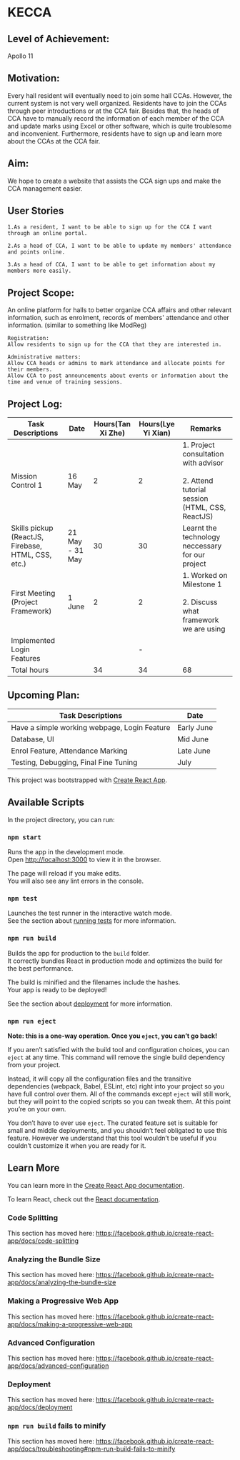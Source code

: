 # KECCA

## Level of Achievement: 
     
Apollo 11

## Motivation:
     
Every hall resident will eventually need to join some hall CCAs. However, the current system is not very well organized. Residents have to join the CCAs through peer introductions or at the CCA fair. Besides that, the heads of CCA have to manually record the information of each member of the CCA and update marks using Excel or other software, which is quite troublesome and inconvenient. Furthermore, residents have to sign up and learn more about the CCAs at the CCA fair.

## Aim:
     
We hope to create a website that assists the CCA sign ups and make the CCA management easier.

## User Stories
     
    1.As a resident, I want to be able to sign up for the CCA I want through an online portal.

    2.As a head of CCA, I want to be able to update my members' attendance and points online.
    
    3.As a head of CCA, I want to be able to get information about my members more easily.

## Project Scope:
An online platform for halls to better organize CCA affairs and other relevant information, such as enrolment, records of members' attendance and other information. (similar to something like ModReg)

    Registration:
    Allow residents to sign up for the CCA that they are interested in.

    Administrative matters:
    Allow CCA heads or admins to mark attendance and allocate points for their members.
    Allow CCA to post announcements about events or information about the time and venue of training sessions.

## Project Log:
     
| Task Descriptions | Date | Hours(Tan Xi Zhe) | Hours(Lye Yi Xian) | Remarks |
| ----------------- | ---- | ---------- | ----------- | ------- |
| Mission Control 1 | 16 May | 2 | 2 | 1. Project consultation with advisor<br/><br/>2. Attend tutorial session (HTML, CSS, ReactJS) |
| Skills pickup (ReactJS, Firebase, HTML, CSS, etc.) | 21 May - 31 May | 30 | 30 | Learnt the technology neccessary for our project |
| First Meeting (Project Framework) | 1 June | 2 | 2 | 1. Worked on Milestone 1<br/><br/>2. Discuss what framework we are using |
| Implemented Login Features |  |  | - |  |
| Total hours || 34 | 34 | 68 |

## Upcoming Plan:

| Task Descriptions | Date |
| --- | ---|
| Have a simple working webpage, Login Feature | Early June |
| Database, UI | Mid June |
| Enrol Feature, Attendance Marking | Late June |
| Testing, Debugging, Final Fine Tuning | July |

This project was bootstrapped with [Create React App](https://github.com/facebook/create-react-app).

## Available Scripts

In the project directory, you can run:

### `npm start`

Runs the app in the development mode.<br />
Open [http://localhost:3000](http://localhost:3000) to view it in the browser.

The page will reload if you make edits.<br />
You will also see any lint errors in the console.

### `npm test`

Launches the test runner in the interactive watch mode.<br />
See the section about [running tests](https://facebook.github.io/create-react-app/docs/running-tests) for more information.

### `npm run build`

Builds the app for production to the `build` folder.<br />
It correctly bundles React in production mode and optimizes the build for the best performance.

The build is minified and the filenames include the hashes.<br />
Your app is ready to be deployed!

See the section about [deployment](https://facebook.github.io/create-react-app/docs/deployment) for more information.

### `npm run eject`

**Note: this is a one-way operation. Once you `eject`, you can’t go back!**

If you aren’t satisfied with the build tool and configuration choices, you can `eject` at any time. This command will remove the single build dependency from your project.

Instead, it will copy all the configuration files and the transitive dependencies (webpack, Babel, ESLint, etc) right into your project so you have full control over them. All of the commands except `eject` will still work, but they will point to the copied scripts so you can tweak them. At this point you’re on your own.

You don’t have to ever use `eject`. The curated feature set is suitable for small and middle deployments, and you shouldn’t feel obligated to use this feature. However we understand that this tool wouldn’t be useful if you couldn’t customize it when you are ready for it.

## Learn More

You can learn more in the [Create React App documentation](https://facebook.github.io/create-react-app/docs/getting-started).

To learn React, check out the [React documentation](https://reactjs.org/).

### Code Splitting

This section has moved here: https://facebook.github.io/create-react-app/docs/code-splitting

### Analyzing the Bundle Size

This section has moved here: https://facebook.github.io/create-react-app/docs/analyzing-the-bundle-size

### Making a Progressive Web App

This section has moved here: https://facebook.github.io/create-react-app/docs/making-a-progressive-web-app

### Advanced Configuration

This section has moved here: https://facebook.github.io/create-react-app/docs/advanced-configuration

### Deployment

This section has moved here: https://facebook.github.io/create-react-app/docs/deployment

### `npm run build` fails to minify

This section has moved here: https://facebook.github.io/create-react-app/docs/troubleshooting#npm-run-build-fails-to-minify
